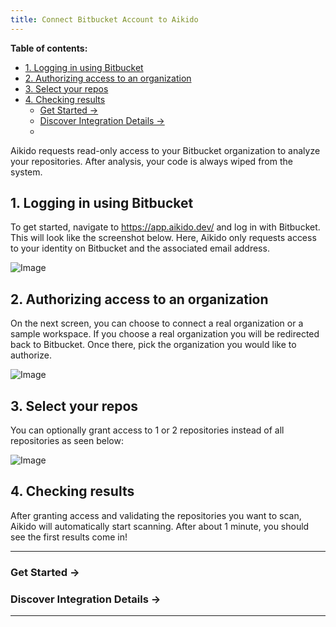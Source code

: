 ```yaml
---
title: Connect Bitbucket Account to Aikido
---
```


**Table of contents:**
- [1. Logging in using Bitbucket](#1-logging-in-using-bitbucket)
- [2. Authorizing access to an organization](#2-authorizing-access-to-an-organization)
- [3. Select your repos](#3-select-your-repos)
- [4. Checking results](#4-checking-results)
  - [Get Started → ](#get-started--)
  - [Discover Integration Details → ](#discover-integration-details--)
  - [](#)


Aikido requests read-only access to your Bitbucket organization to analyze your repositories. After analysis, your code is always wiped from the system. 

## 1. Logging in using Bitbucket

To get started, navigate to <https://app.aikido.dev/> and log in with Bitbucket. This will look like the screenshot below. Here, Aikido only requests access to your identity on Bitbucket and the associated email address.

![Image](https://ucarecdn.com/10401885-4c52-4133-894a-48f9d2736781/)

## 2. Authorizing access to an organization

On the next screen, you can choose to connect a real organization or a sample workspace. If you choose a real organization you will be redirected back to Bitbucket. Once there, pick the organization you would like to authorize.

![Image](https://ucarecdn.com/76533a25-f878-4c97-a437-e35e38c780ea/)

## 3. Select your repos

You can optionally grant access to 1 or 2 repositories instead of all repositories as seen below:

![Image](https://ucarecdn.com/89ce9a97-d113-4d2d-bb6c-8526fb67646c/)

## 4. Checking results

After granting access and validating the repositories you want to scan, Aikido will automatically start scanning. After about 1 minute, you should see the first results come in!

---

### Get Started →

### Discover Integration Details →

---

###

